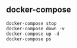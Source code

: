 docker-compose
-

```
docker-compose stop
docker-compose down -v
docker-compose up -d
docker-compose ps
```
